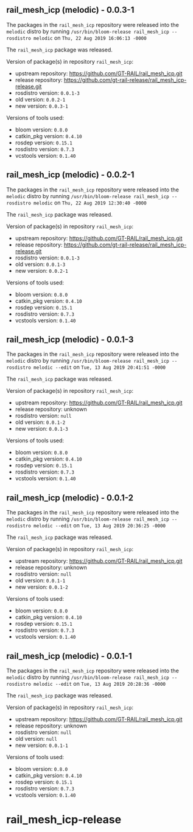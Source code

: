 ## rail_mesh_icp (melodic) - 0.0.3-1

The packages in the `rail_mesh_icp` repository were released into the `melodic` distro by running `/usr/bin/bloom-release rail_mesh_icp --rosdistro melodic` on `Thu, 22 Aug 2019 16:06:13 -0000`

The `rail_mesh_icp` package was released.

Version of package(s) in repository `rail_mesh_icp`:

- upstream repository: https://github.com/GT-RAIL/rail_mesh_icp.git
- release repository: https://github.com/gt-rail-release/rail_mesh_icp-release.git
- rosdistro version: `0.0.1-3`
- old version: `0.0.2-1`
- new version: `0.0.3-1`

Versions of tools used:

- bloom version: `0.8.0`
- catkin_pkg version: `0.4.10`
- rosdep version: `0.15.1`
- rosdistro version: `0.7.3`
- vcstools version: `0.1.40`


## rail_mesh_icp (melodic) - 0.0.2-1

The packages in the `rail_mesh_icp` repository were released into the `melodic` distro by running `/usr/bin/bloom-release rail_mesh_icp --rosdistro melodic` on `Thu, 22 Aug 2019 12:30:40 -0000`

The `rail_mesh_icp` package was released.

Version of package(s) in repository `rail_mesh_icp`:

- upstream repository: https://github.com/GT-RAIL/rail_mesh_icp.git
- release repository: https://github.com/gt-rail-release/rail_mesh_icp-release.git
- rosdistro version: `0.0.1-3`
- old version: `0.0.1-3`
- new version: `0.0.2-1`

Versions of tools used:

- bloom version: `0.8.0`
- catkin_pkg version: `0.4.10`
- rosdep version: `0.15.1`
- rosdistro version: `0.7.3`
- vcstools version: `0.1.40`


## rail_mesh_icp (melodic) - 0.0.1-3

The packages in the `rail_mesh_icp` repository were released into the `melodic` distro by running `/usr/bin/bloom-release rail_mesh_icp --rosdistro melodic --edit` on `Tue, 13 Aug 2019 20:41:51 -0000`

The `rail_mesh_icp` package was released.

Version of package(s) in repository `rail_mesh_icp`:

- upstream repository: https://github.com/GT-RAIL/rail_mesh_icp.git
- release repository: unknown
- rosdistro version: `null`
- old version: `0.0.1-2`
- new version: `0.0.1-3`

Versions of tools used:

- bloom version: `0.8.0`
- catkin_pkg version: `0.4.10`
- rosdep version: `0.15.1`
- rosdistro version: `0.7.3`
- vcstools version: `0.1.40`


## rail_mesh_icp (melodic) - 0.0.1-2

The packages in the `rail_mesh_icp` repository were released into the `melodic` distro by running `/usr/bin/bloom-release rail_mesh_icp --rosdistro melodic --edit` on `Tue, 13 Aug 2019 20:36:25 -0000`

The `rail_mesh_icp` package was released.

Version of package(s) in repository `rail_mesh_icp`:

- upstream repository: https://github.com/GT-RAIL/rail_mesh_icp.git
- release repository: unknown
- rosdistro version: `null`
- old version: `0.0.1-1`
- new version: `0.0.1-2`

Versions of tools used:

- bloom version: `0.8.0`
- catkin_pkg version: `0.4.10`
- rosdep version: `0.15.1`
- rosdistro version: `0.7.3`
- vcstools version: `0.1.40`


## rail_mesh_icp (melodic) - 0.0.1-1

The packages in the `rail_mesh_icp` repository were released into the `melodic` distro by running `/usr/bin/bloom-release rail_mesh_icp --rosdistro melodic --edit` on `Tue, 13 Aug 2019 20:28:36 -0000`

The `rail_mesh_icp` package was released.

Version of package(s) in repository `rail_mesh_icp`:

- upstream repository: https://github.com/GT-RAIL/rail_mesh_icp.git
- release repository: unknown
- rosdistro version: `null`
- old version: `null`
- new version: `0.0.1-1`

Versions of tools used:

- bloom version: `0.8.0`
- catkin_pkg version: `0.4.10`
- rosdep version: `0.15.1`
- rosdistro version: `0.7.3`
- vcstools version: `0.1.40`


# rail_mesh_icp-release